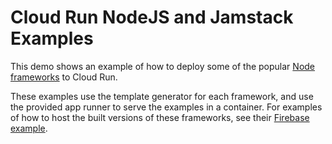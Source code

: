 # Cloud Run NodeJS and Jamstack Examples

This demo shows an example of how to deploy some of the popular [Node frameworks](https://jamstack.org/survey/2021/#choices-frameworks) to Cloud Run. 

These examples use the template generator for each framework, and use the provided app runner to serve the examples in a container. For examples of how to host the built versions of these frameworks, see their [Firebase example](../nodejs-frameworks-firebase).


